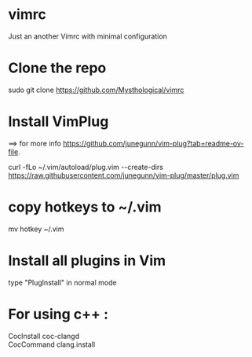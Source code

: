 # vimrc
Just an another Vimrc with minimal configuration 
# Clone the repo
sudo git clone https://github.com/Mysthological/vimrc
# Install VimPlug 
==> for more info https://github.com/junegunn/vim-plug?tab=readme-ov-file.

curl -fLo ~/.vim/autoload/plug.vim --create-dirs \
    https://raw.githubusercontent.com/junegunn/vim-plug/master/plug.vim

# copy hotkeys to ~/.vim
mv hotkey ~/.vim

# Install all plugins in Vim
type "PlugInstall" in normal mode

# For using c++ :
CocInstall coc-clangd <br>
CocCommand clang.install


